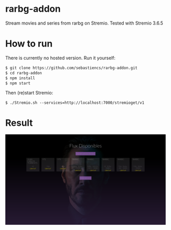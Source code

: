 # rarbg-addon

Stream movies and series from rarbg on Stremio.
Tested with Stremio 3.6.5

# How to run

There is currently no hosted version. Run it yourself:

```
$ git clone https://github.com/sebastiencs/rarbg-addon.git
$ cd rarbg-addon
$ npm install
$ npm start
```

Then (re)start Stremio:


```
$ ./Stremio.sh --services=http://localhost:7000/stremioget/v1
```

# Result
![screenshot](/screenshots/rarbg.png)
